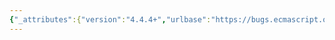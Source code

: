 ```yaml
---
{"_attributes":{"version":"4.4.4+","urlbase":"https://bugs.ecmascript.org/","maintainer":"dherman@mozilla.com"},"bug":{"bug_id":311,"creation_ts":"2012-03-16 08:43:00 -0700","short_desc":"Need final decision on for(let;;) scoping semantics","delta_ts":"2014-04-06 11:29:38 -0700","product":"Draft for 6th Edition","component":"technical issue","version":"All","rep_platform":"All","op_sys":"All","bug_status":"RESOLVED","resolution":"FIXED","priority":"Normal","bug_severity":"normal","everconfirmed":true,"reporter":{"uid":"allen","name":"Allen Wirfs-Brock"},"assigned_to":{"uid":"allen","name":"Allen Wirfs-Brock"},"long_desc":[{"commentid":769,"comment_count":0,"who":{"uid":"allen","name":"Allen Wirfs-Brock"},"bug_when":"2012-03-16 08:43:36 -0700","thetext":"At the Jan 2012 meeting the recorded consensus was that for(let;;) loops should have normal per iteration bindings of the declared let variables.\n\nHowever, since then a number of concerns about this decision have been raised and alternatives have been proposed.\n\nThe main alternatives are:\n   1) a single set of let bindings for all iterations of the loop\n   2) per iteration bindings with copying of let values between per iteration bindings (does not preserve closure capture transparency)\n   3) per iteration bindings with reference mapping between across loops for closure captured bindings. \n\nThere is a an extensive discussion of alternative on the ES-discuss thread that is (mis-)titled Lexical for-in/for-off loose ends.  A good starting point to review that discussion is https://mail.mozilla.org/pipermail/es-discuss/2012-February/020352.html"},{"commentid":7349,"comment_count":1,"who":{"uid":"allen","name":"Allen Wirfs-Brock"},"bug_when":"2014-02-17 12:44:27 -0800","thetext":"fixed in rev23 editor's draft"},{"commentid":7524,"comment_count":2,"who":{"uid":"allen","name":"Allen Wirfs-Brock"},"bug_when":"2014-04-06 11:29:38 -0700","thetext":"fixed in rev23 draft"}]}}
---
```

